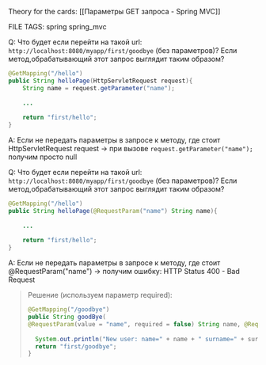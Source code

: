 
Theory for the cards: [[Параметры GET запроса - Spring MVC]]

FILE TAGS: spring spring_mvc

Q: Что будет если перейти на такой url: `http://localhost:8080/myapp/first/goodbye` (без параметров)? Если метод,обрабатывающий этот запрос выглядит таким образом?
```java
@GetMapping("/hello")
public String helloPage(HttpServletRequest request){
	String name = request.getParameter("name");
	
	...
	
	return "first/hello";
}
```
A: Если не передать параметры в запросе к методу, где стоит HttpServletRequest request -> при вызове `request.getParameter("name");` получим просто null
<!--ID: 1760898502200-->


Q: Что будет если перейти на такой url: `http://localhost:8080/myapp/first/goodbye` (без параметров)? Если метод,обрабатывающий этот запрос выглядит таким образом?
```java
@GetMapping("/hello")
public String helloPage(@RequestParam("name") String name){
		
	...
	
	return "first/hello";
}
```
A: Если не передать параметры в запросе к методу, где стоит @RequestParam("name") -> получим ошибку:
	HTTP Status 400 - Bad Request
	
>  Решение (используем параметр required):
>  ```java
>  @GetMapping("/goodbye")  
>public String goodBye(
>@RequestParam(value = "name", required = false) String name, @RequestParam("surname", required = false) String surname){
>   
>    System.out.println("New user: name=" + name + " surname=" + surname);  
>    return "first/goodbye";  
>}
>  ```
<!--ID: 1760898502210-->
